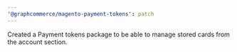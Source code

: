```yaml
---
'@graphcommerce/magento-payment-tokens': patch
---
```


Created a Payment tokens package to be able to manage stored cards from the account section.
